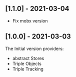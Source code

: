  ## [1.1.0] - 2021-03-04

- Fix mobx version

 ## [1.0.0] - 2021-03-03

The Initial version providers:
- abstract Stores
- Triple Objects
- Triple Tracking